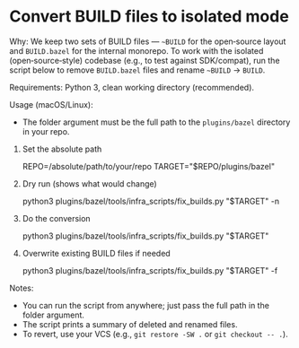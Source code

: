 # Convert BUILD files to isolated mode

Why: We keep two sets of BUILD files — `~BUILD` for the open‑source layout and `BUILD.bazel` for the internal monorepo. To work with the isolated (open‑source‑style) codebase (e.g., to test against SDK/compat), run the script below to remove `BUILD.bazel` files and rename `~BUILD` → `BUILD`.

Requirements: Python 3, clean working directory (recommended).

Usage (macOS/Linux):
- The folder argument must be the full path to the `plugins/bazel` directory in your repo.

1) Set the absolute path

   REPO=/absolute/path/to/your/repo
   TARGET="$REPO/plugins/bazel"

2) Dry run (shows what would change)

   python3 plugins/bazel/tools/infra_scripts/fix_builds.py "$TARGET" -n

3) Do the conversion

   python3 plugins/bazel/tools/infra_scripts/fix_builds.py "$TARGET"

4) Overwrite existing BUILD files if needed

   python3 plugins/bazel/tools/infra_scripts/fix_builds.py "$TARGET" -f

Notes:
- You can run the script from anywhere; just pass the full path in the folder argument.
- The script prints a summary of deleted and renamed files.
- To revert, use your VCS (e.g., `git restore -SW .` or `git checkout -- .`).